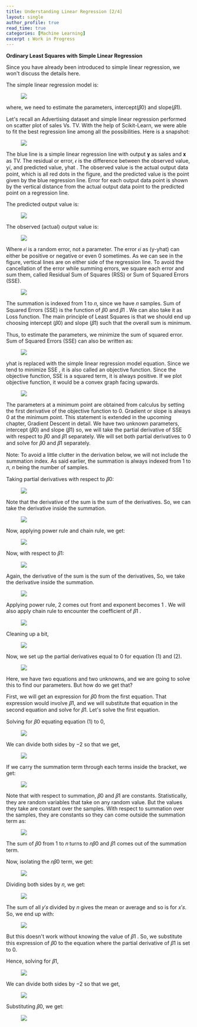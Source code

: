 ```yaml
---
title: Understanding Linear Regression [2/4]
layout: single
author_profile: true
read_time: true
categories: [Machine Learning]
excerpt : Work in Progress
---
```


__Ordinary Least Squares with Simple Linear Regression__

Since you have already been introduced to simple linear regression, we won't discuss the details here.

The simple linear regression model is:

<figure>
	<img src="/images/7_1.png">
	<figcaption></figcaption>
</figure>

where, we need to estimate the parameters, intercept(𝛽0) and slope(𝛽1).

Let's recall an Advertising dataset and simple linear regression performed on scatter plot of sales Vs. TV. With the help of Scikit-Learn, we were able to fit the best regression line among all the possibilities. Here is a snapshot:

<figure>
	<img src="/images/7_2.png">
	<figcaption></figcaption>
</figure>

The blue line is a simple linear regression line with output 𝐲 as sales and 𝐱 as TV. The residual or error, 𝜖 is the difference between the observed value, y𝑖, and predicted value, yhat . The observed value is the actual output data point, which is all red dots in the figure, and the predicted value is the point given by the blue regression line. Error for each output data point is shown by the vertical distance from the actual output data point to the predicted point on a regression line.

The predicted output value is:

<figure>
	<img src="/images/7_3.png">
	<figcaption></figcaption>
</figure>

The observed (actual) output value is:

<figure>
	<img src="/images/7_4.png">
	<figcaption></figcaption>
</figure>

Where  𝜖𝑖  is a random error, not a parameter. The error 𝜖𝑖 as (y-yhat) can either be positive or negative or even 0 sometimes. As we can see in the figure, vertical lines are on either side of the regression line. To avoid the cancellation of the error while summing errors, we square each error and sum them, called Residual Sum of Squares (RSS) or Sum of Squared Errors (SSE).

<figure>
	<img src="/images/7_5.png">
	<figcaption></figcaption>
</figure>

The summation is indexed from  1 to 𝑛, since we have 𝑛 samples. Sum of Squared Errors (SSE) is the function of  𝛽0 and 𝛽1 . We can also take it as Loss function. The main principle of Least Squares is that we should end up choosing intercept (𝛽0) and slope (𝛽1) such that the overall sum is minimum.

Thus, to estimate the parameters, we minimize the sum of squared error. Sum of Squared Errors (SSE) can also be written as:

<figure>
	<img src="/images/7_6.png">
	<figcaption></figcaption>
</figure>

yhat  is replaced with the simple linear regression model equation. Since we tend to minimize  SSE , it is also called an objective function. Since the objective function,  SSE  is a squared term, it is always positive. If we plot objective function, it would be a convex graph facing upwards.

<figure>
	<img src="/images/7_7.png">
	<figcaption></figcaption>
</figure>

The parameters at a minimum point are obtained from calculus by setting the first derivative of the objective function to 0. Gradient or slope is always 0 at the minimum point. This statement is extended in the upcoming chapter, Gradient Descent in detail. We have two unknown parameters, intercept (𝛽0) and slope (𝛽1) so, we will take the partial derivative of SSE with respect to  𝛽0  and  𝛽1  separately. We will set both partial derivatives to 0 and solve for 𝛽0 and 𝛽1 separately.

Note: To avoid a little clutter in the derivation below, we will not include the summation index. As said earlier, the summation is always indexed from 1 to 𝑛, 𝑛 being the number of samples.

Taking partial derivatives with respect to  𝛽0:

<figure>
	<img src="/images/7_8.png">
	<figcaption></figcaption>
</figure>

Note that the derivative of the sum is the sum of the derivatives. So, we can take the derivative inside the summation.


<figure>
	<img src="/images/7_9.png">
	<figcaption></figcaption>
</figure>

Now, applying power rule and chain rule, we get:

<figure>
	<img src="/images/7_10.png">
	<figcaption></figcaption>
</figure>

Now, with respect to  𝛽1:

<figure>
	<img src="/images/7_11.png">
	<figcaption></figcaption>
</figure>

Again, the derivative of the sum is the sum of the derivatives, So, we take the derivative inside the summation.
<figure>
	<img src="/images/7_12.png">
	<figcaption></figcaption>
</figure>

Applying power rule,  2  comes out front and exponent becomes  1 . We will also apply chain rule to encounter the coefficient of  𝛽1 .

<figure>
	<img src="/images/7_13.png">
	<figcaption></figcaption>
</figure>

Cleaning up a bit,

<figure>
	<img src="/images/7_14.png">
	<figcaption></figcaption>
</figure>

Now, we set up the partial derivatives equal to  0  for equation (1) and (2).

<figure>
	<img src="/images/7_15.png">
	<figcaption></figcaption>
</figure>

Here, we have two equations and two unknowns, and we are going to solve this to find our parameters. But how do we get that?

First, we will get an expression for 𝛽0 from the first equation. That expression would involve 𝛽1, and we will substitute that equation in the second equation and solve for 𝛽1. Let's solve the first equation.

Solving for  𝛽0  equating equation (1) to 0,

<figure>
	<img src="/images/7_16.png">
	<figcaption></figcaption>
</figure>

We can divide both sides by  −2  so that we get,

<figure>
	<img src="/images/7_17.png">
	<figcaption></figcaption>
</figure>

If we carry the summation term through each terms inside the bracket, we get:

<figure>
	<img src="/images/7_18.png">
	<figcaption></figcaption>
</figure>

Note that with respect to summation, 𝛽0 and 𝛽1 are constants. Statistically, they are random variables that take on any random value. But the values they take are constant over the samples. With respect to summation over the samples, they are constants so they can come outside the summation term as:

<figure>
	<img src="/images/7_19.png">
	<figcaption></figcaption>
</figure>

The sum of 𝛽0 from 1 to 𝑛 turns to 𝑛𝛽0 and 𝛽1 comes out of the summation term.

Now, isolating the 𝑛𝛽0 term, we get:

<figure>
	<img src="/images/7_20.png">
	<figcaption></figcaption>
</figure>

Dividing both sides by 𝑛, we get:

<figure>
	<img src="/images/7_21.png">
	<figcaption></figcaption>
</figure>

The sum of all 𝑦′𝑠 divided by 𝑛 gives the mean or average and so is for 𝑥′𝑠. So, we end up with:

<figure>
	<img src="/images/7_22.png">
	<figcaption></figcaption>
</figure>

But this doesn't work without knowing the value of  𝛽1 . So, we substitute this expression of  𝛽0  to the equation where the partial derivative of 𝛽1 is set to  0.

Hence, solving for  𝛽1,

<figure>
	<img src="/images/7_23.png">
	<figcaption></figcaption>
</figure>

We can divide both sides by −2 so that we get,

<figure>
	<img src="/images/7_24.png">
	<figcaption></figcaption>
</figure>

Substituting  𝛽0, we get:

<figure>
	<img src="/images/7_25.png">
	<figcaption></figcaption>
</figure>







